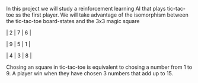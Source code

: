 In this project we will study a reinforcement learning AI that plays tic-tac-toe ss the first player. We will take advantage of the isomorphism between the tic-tac-toe board-states
and the 3x3 magic square

| 2 | 7 | 6 |

| 9 | 5 | 1 |

| 4 | 3 | 8 |

Chosing an square in tic-tac-toe is equivalent to chosing a number from 1 to 9. A player win when they have chosen 3 numbers that add up to 15.



